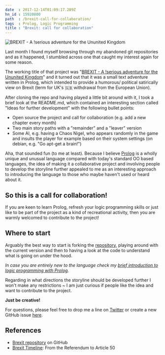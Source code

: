 ```yaml
---
date  : 2017-12-14T01:09:17.289Z
hn_id : 15920800
path  : /brexit-call-for-collaboration/
tags  : Prolog, Logic Programming
title : "Brexit: call for collaboration"
---
```


![BREXIT - A !serious adventure for the Ununited Kingdom](./brexit-a-!serious-adventure-for-the-ununited-kingdom.gif)

Last month I found myself browsing through my abandoned git repositories and as it happened, I stumbled across one that caught my interest again for some reason.

The working title of that project was "[BREXIT - A !serious adventure for the Ununited Kingdom](https://github.com/matchilling/brexit)" and it turned out that it was a small text adventure written in Prolog, which intended to provide a humorous/ political satirically view on Brexit (term for UK's :uk: withdrawal from the European Union).

After cloning the repo and having played a little bit around with it, I took a brief look at the README.md, which contained an interesting section called "Ideas for further development" with the following bullet points:

- Open source the project and call for collaboration (e.g. add a new chapter every month)
- Two main story paths with a "remainder" and a "leaver" version
- Some AI, e.g. having a Chaos Nigel, who appears randomly in the game and insults the player for example based on their system settings (on debian, e.g. "Go apt-get a brain!")

Aha, that sounded fun (to me at least). Because I believe [Prolog](https://en.wikipedia.org/wiki/Prolog) is a wholly unique and unusual language compared with today's standard OO based languages, the idea of making it a collaborative project and involving people to develop the storyline further appealed to me as an interesting approach to introducing the language to those who maybe haven't used or heard about it.

## So this is a call for collaboration!

If you are keen to learn Prolog, refresh your logic programming skills or just like to be part of the project as a kind of recreational activity, then you are warmly welcomed to contribute to the project!

## Where to start

Arguably the best way to start is forking the [repository](https://github.com/matchilling/brexit), playing around with the current version and then to having a look at the code to understand what is going on under the hood.

_In case you are entirely new to the language check my [brief introduction to logic programming with Prolog](/introduction-to-logic-programming-with-prolog/)._

Regarding in what directions the storyline should be developed further I won't make any restrictions ~ I am just curious if people like the idea and want to contribute to the project.

**Just be creative!**

For questions, please feel free to drop me a line on [Twitter](https://twitter.com/matchilling) or create a new GitHub issue [here](https://github.com/matchilling/brexit/issues/new).

## References
- [Brexit repository](https://github.com/matchilling/brexit) on GitHub
- [Brexit Timeline](https://www.bloomberg.com/news/features/2017-03-20/brexit-timeline-from-eu-referendum-to-theresa-may-and-article-50): From the Referendum to Article 50
